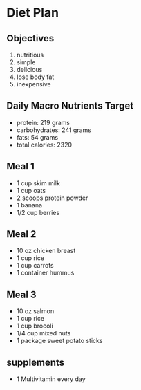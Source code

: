 # Diet Plan

## Objectives
1. nutritious
2. simple
3. delicious
4. lose body fat
5. inexpensive

## Daily Macro Nutrients Target
- protein: 219 grams
- carbohydrates: 241 grams
- fats: 54 grams
- total calories: 2320

## Meal 1
- 1 cup skim milk 
- 1 cup oats
- 2 scoops protein powder
- 1 banana
- 1/2 cup berries

## Meal 2
- 10 oz chicken breast
- 1 cup rice
- 1 cup carrots
- 1 container hummus

## Meal 3
- 10 oz salmon
- 1 cup rice
- 1 cup brocoli
- 1/4 cup mixed nuts
- 1 package sweet potato sticks

## supplements
- 1 Multivitamin every day